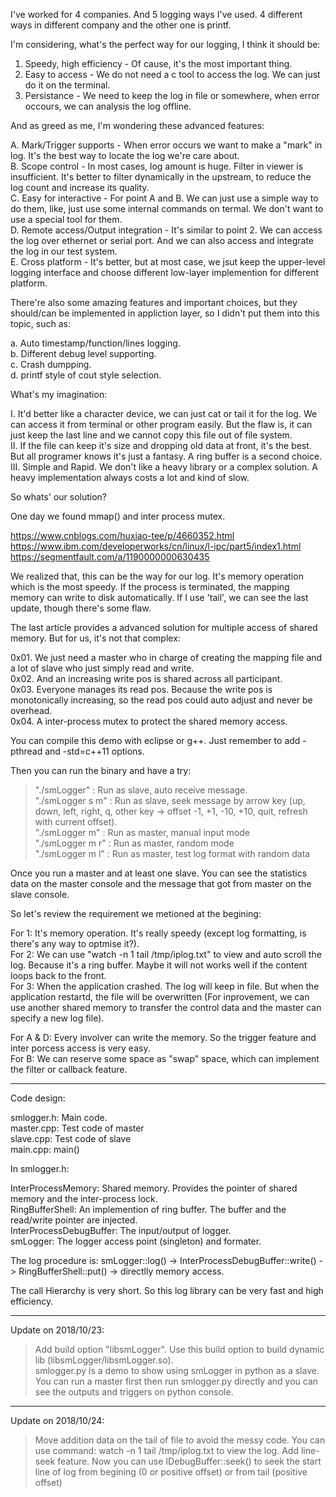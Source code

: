 I've worked for 4 companies. And 5 logging ways I've used. 4 different ways in different company and the other one is printf.  

I'm considering, what's the perfect way for our logging, I think it should be:  

1. Speedy, high efficiency - Of cause, it's the most important thing.
2. Easy to access - We do not need a c tool to access the log. We can just do it on the terminal.
3. Persistance - We need to keep the log in file or somewhere, when error occours, we can analysis the log offline.

And as greed as me, I'm wondering these advanced features:  

A. Mark/Trigger supports - When error occurs we want to make a "mark" in log. It's the best way to locate the log we're care about.  
B. Scope control - In most cases, log amount is huge. Filter in viewer is insufficient. It's better to filter dynamically in the upstream, to reduce the log count and increase its quality.  
C. Easy for interactive - For point A and B. We can just use a simple way to do them, like, just use some internal commands on termal. We don't want to use a special tool for them.  
D. Remote access/Output integration - It's similar to point 2. We can access the log over ethernet or serial port. And we can also access and integrate the log in our test system.  
E. Cross platform - It's better, but at most case, we jsut keep the upper-level logging interface and choose different low-layer implemention for different platform.  

There're also some amazing features and important choices, but they should/can be implemented in appliction layer, so I didn't put them into this topic, such as:  

a. Auto timestamp/function/lines logging.  
b. Different debug level supporting.  
c. Crash dumpping.  
d. printf style of cout style selection.  

What's my imagination:  

I. It'd better like a character device, we can just cat or tail it for the log. We can access it from terminal or other program easily. But the flaw is, it can just keep the last line and we cannot copy this file out of file system.  
II. If the file can keep it's size and dropping old data at front, it's the best. But all programer knows it's just a fantasy. A ring buffer is a second choice.  
III. Simple and Rapid. We don't like a heavy library or a complex solution. A heavy implementation always costs a lot and kind of slow.  

So whats' our solution?  

One day we found mmap() and inter process mutex.  

https://www.cnblogs.com/huxiao-tee/p/4660352.html  
https://www.ibm.com/developerworks/cn/linux/l-ipc/part5/index1.html  
https://segmentfault.com/a/1190000000630435  

We realized that, this can be the way for our log. It's memory operation which is the most speedy. If the process is terminated, the mapping memory can write to disk automatically. If I use 'tail', we can see the last update, though there's some flaw.  

The last article provides a advanced solution for multiple access of shared memory. But for us, it's not that complex:  

0x01. We just need a master who in charge of creating the mapping file and a lot of slave who just simply read and write.  
0x02. And an increasing write pos is shared across all participant.  
0x03. Everyone manages its read pos. Because the write pos is monotonically increasing, so the read pos could auto adjust and never be overhead.  
0x04. A inter-process mutex to protect the shared memory access.  

You can compile this demo with eclipse or g++. Just remember to add -pthread and -std=c++11 options.  

Then you can run the binary and have a try:  

> "./smLogger" : Run as slave, auto receive message.  
> "./smLogger s m" : Run as slave, seek message by arrow key (up, down, left, right, q, other key -> offset -1, +1, -10, +10, quit, refresh with current offset).  
> "./smLogger m" : Run as master, manual input mode  
> "./smLogger m r" : Run as master, random mode  
> "./smLogger m l" : Run as master, test log format with random data  

Once you run a master and at least one slave. You can see the statistics data on the master console and the message that got from master on the slave console.  

So let's review the requirement we metioned at the begining:

For 1: It's memory operation. It's really speedy (except log formatting, is there's any way to optmise it?).  
For 2: We can use "watch -n 1 tail /tmp/iplog.txt" to view and auto scroll the log. Because it's a ring buffer. Maybe it will not works well if the content loops back to the front.  
For 3: When the application crashed. The log will keep in file. But when the application restartd, the file will be overwritten (For inprovement, we can use another shared memory to transfer the control data and the master can specify a new log file).  

For A & D: Every involver can write the memory. So the trigger feature and inter porcess access is very easy.  
For B: We can reserve some space as "swap" space, which can implement the filter or callback feature.  

----------------------------------------------------------------------------------------------------------  

Code design:  

smlogger.h: Main code.  
master.cpp: Test code of master  
slave.cpp: Test code of slave  
main.cpp: main()  

In smlogger.h:  

InterProcessMemory: Shared memory. Provides the pointer of shared memory and the inter-process lock.  
RingBufferShell: An implemention of ring buffer. The buffer and the read/write pointer are injected.  
InterProcessDebugBuffer: The input/output of logger.  
smLogger: The logger access point (singleton) and formater.
	
The log procedure is: smLogger::log() -> InterProcessDebugBuffer::write() -> RingBufferShell::put() -> directlly memory access.  

The call Hierarchy is very short. So this log library can be very fast and high efficiency.  

----------------------------------------------------------------------------------

Update on 2018/10/23:  
> Add build option "libsmLogger". Use this build option to build dynamic lib (libsmLogger/libsmLogger.so).  
> smlogger.py is a demo to show using smLogger in python as a slave. You can run a master first then run smlogger.py directly and you can see the outputs and triggers on python console.  

----------------------------------------------------------------------------------

Update on 2018/10/24:  

> Move addition data on the tail of file to avoid the messy code.
> You can use command: watch -n 1 tail /tmp/iplog.txt to view the log.
> Add line-seek feature. Now you can use IDebugBuffer::seek() to seek the start line of log from begining (0 or positive offset) or from tail (positive offset)






